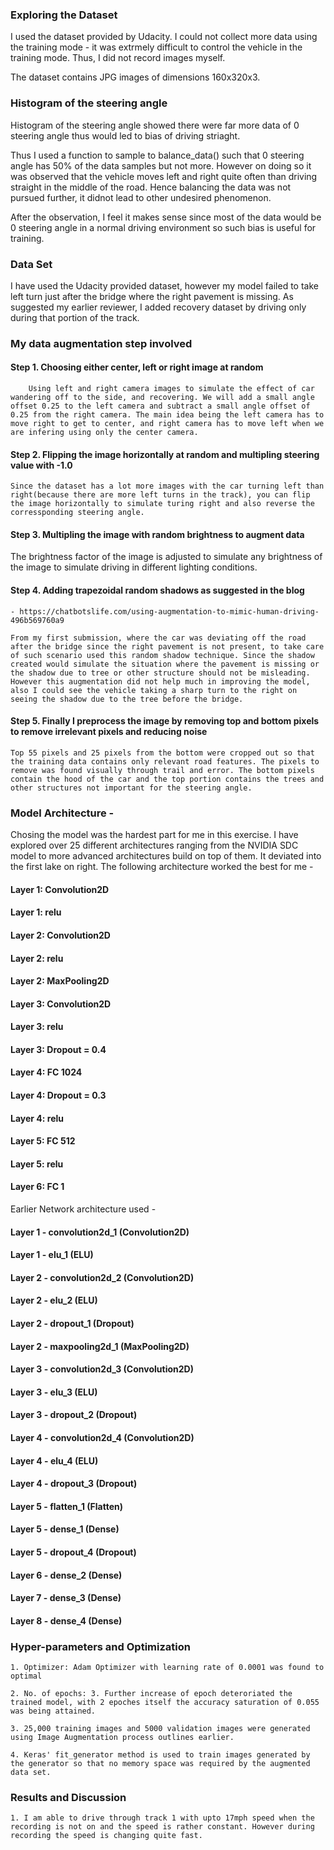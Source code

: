 
### Exploring the Dataset

I used the dataset provided by Udacity. I could not collect more data using the training mode - it was extrmely difficult to control the vehicle in the training mode. Thus, I did not record images myself.

The dataset contains JPG images of dimensions 160x320x3. 

### Histogram of the steering angle

Histogram of the steering angle showed there were far more data of 0 steering angle thus would led to bias of driving striaght.

Thus I used a function to sample to balance_data() such that 0 steering angle has 50% of the data samples but not more. However on doing so it was observed that the vehicle moves left and right quite often than driving straight in the middle of the road. Hence balancing the data was not pursued further, it didnot lead to other undesired phenomenon. 

After the observation, I feel it makes sense since most of the data would be 0 steering angle in a normal driving environment so such bias is useful for training. 


### Data Set

I have used the Udacity provided dataset, however my model failed to take left turn just after the bridge where the right pavement is missing.
As suggested my earlier reviewer, I added recovery dataset by driving only during that portion of the track.

### My data augmentation step involved

    
   #### Step 1. Choosing either center, left or right image at random
        Using left and right camera images to simulate the effect of car wandering off to the side, and recovering. We will add a small angle offset 0.25 to the left camera and subtract a small angle offset of 0.25 from the right camera. The main idea being the left camera has to move right to get to center, and right camera has to move left when we are infering using only the center camera.
    
   #### Step 2. Flipping the image horizontally at random and multipling steering value with -1.0
    
    Since the dataset has a lot more images with the car turning left than right(because there are more left turns in the track), you can flip the image horizontally to simulate turing right and also reverse the corressponding steering angle.
    
   #### Step 3. Multipling the image with random brightness to augment data
   
   The brightness factor of the image is adjusted to simulate any brightness of the image to simulate driving in different lighting conditions. 
   
   #### Step 4. Adding trapezoidal random shadows as suggested in the blog 
    - https://chatbotslife.com/using-augmentation-to-mimic-human-driving-496b569760a9
    
    From my first submission, where the car was deviating off the road after the bridge since the right pavement is not present, to take care of such scenario used this random shadow technique. Since the shadow created would simulate the situation where the pavement is missing or the shadow due to tree or other structure should not be misleading. 
    However this augmentation did not help much in improving the model, also I could see the vehicle taking a sharp turn to the right on seeing the shadow due to the tree before the bridge.
    
   #### Step 5. Finally I preprocess the image by removing top and bottom pixels to remove irrelevant pixels and reducing noise
    
    Top 55 pixels and 25 pixels from the bottom were cropped out so that the training data contains only relevant road features. The pixels to remove was found visually through trail and error. The bottom pixels contain the hood of the car and the top portion contains the trees and other structures not important for the steering angle.

### Model Architecture -

Chosing the model was the hardest part for me in this exercise. I have explored over 25 different architectures ranging from the NVIDIA SDC model to more advanced architectures build on top of them. It deviated into the first lake on right. The following architecture worked the best for me -  

#### Layer 1: Convolution2D
#### Layer 1: relu
#### Layer 2: Convolution2D
#### Layer 2: relu
#### Layer 2: MaxPooling2D
#### Layer 3: Convolution2D
#### Layer 3: relu
#### Layer 3: Dropout = 0.4
#### Layer 4: FC 1024
#### Layer 4: Dropout = 0.3
#### Layer 4: relu
#### Layer 5: FC 512
#### Layer 5: relu
#### Layer 6: FC 1

Earlier Network architecture used - 

#### Layer 1 - convolution2d_1 (Convolution2D)
#### Layer 1 - elu_1 (ELU)
#### Layer 2 - convolution2d_2 (Convolution2D)
#### Layer 2 - elu_2 (ELU)
#### Layer 2 - dropout_1 (Dropout)
#### Layer 2 - maxpooling2d_1 (MaxPooling2D)
#### Layer 3 - convolution2d_3 (Convolution2D)
#### Layer 3 - elu_3 (ELU)
#### Layer 3 - dropout_2 (Dropout)
#### Layer 4 - convolution2d_4 (Convolution2D)
#### Layer 4 - elu_4 (ELU)
#### Layer 4 - dropout_3 (Dropout)
#### Layer 5 - flatten_1 (Flatten)
#### Layer 5 - dense_1 (Dense)
#### Layer 5 - dropout_4 (Dropout)
#### Layer 6 - dense_2 (Dense)
#### Layer 7 - dense_3 (Dense)
#### Layer 8 - dense_4 (Dense)


### Hyper-parameters and Optimization

    1. Optimizer: Adam Optimizer with learning rate of 0.0001 was found to optimal
    
    2. No. of epochs: 3. Further increase of epoch deteroriated the trained model, with 2 epoches itself the accuracy saturation of 0.055 was being attained. 
    
    3. 25,000 training images and 5000 validation images were generated using Image Augmentation process outlines earlier. 
    
    4. Keras' fit_generator method is used to train images generated by the generator so that no memory space was required by the augmented data set.

### Results and Discussion

    1. I am able to drive through track 1 with upto 17mph speed when the recording is not on and the speed is rather constant. However during recording the speed is changing quite fast.

